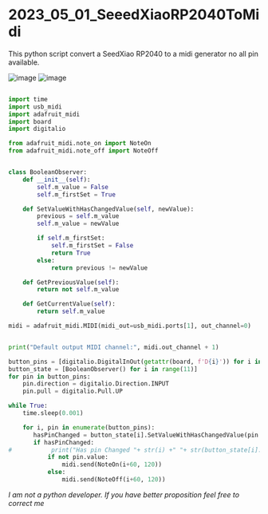 # 2023_05_01_SeeedXiaoRP2040ToMidi
This python script convert a SeedXiao RP2040 to a midi generator no all pin available.

![image](https://user-images.githubusercontent.com/20149493/235472859-5cd6f63b-2e21-4ebc-8099-ffa58000662d.png)
![image](https://user-images.githubusercontent.com/20149493/235472911-d9be188a-5812-4262-aa1a-341cc186262d.png)


``` py

import time
import usb_midi
import adafruit_midi
import board
import digitalio

from adafruit_midi.note_on import NoteOn
from adafruit_midi.note_off import NoteOff


class BooleanObserver:
    def __init__(self):
        self.m_value = False
        self.m_firstSet = True

    def SetValueWithHasChangedValue(self, newValue):
        previous = self.m_value
        self.m_value = newValue

        if self.m_firstSet:
            self.m_firstSet = False
            return True
        else:
            return previous != newValue

    def GetPreviousValue(self):
        return not self.m_value

    def GetCurrentValue(self):
        return self.m_value

midi = adafruit_midi.MIDI(midi_out=usb_midi.ports[1], out_channel=0)


print("Default output MIDI channel:", midi.out_channel + 1)

button_pins = [digitalio.DigitalInOut(getattr(board, f'D{i}')) for i in range(11)]
button_state = [BooleanObserver() for i in range(11)]
for pin in button_pins:
    pin.direction = digitalio.Direction.INPUT
    pin.pull = digitalio.Pull.UP

while True:
    time.sleep(0.001)

    for i, pin in enumerate(button_pins):
       hasPinChanged = button_state[i].SetValueWithHasChangedValue(pin.value)
       if hasPinChanged:
#           print("Has pin Changed "+ str(i) +" "+ str(button_state[i].GetCurrentValue()))
           if not pin.value:
               midi.send(NoteOn(i+60, 120))
           else:
               midi.send(NoteOff(i+60, 120))

```

_I am not a python developer. If you have better proposition feel free to correct me_
